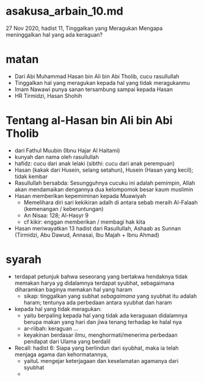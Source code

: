 # asakusa_arbain_10.md
27 Nov 2020, hadist 11,
Tinggalkan yang Meragukan
Mengapa meninggalkan hal yang ada keraguan?

# matan
* Dari Abi Muhammad Hasan bin Ali bin Abi Tholib, cucu rasullullah
* Tinggalkan hal yang meragukan kepada hal yang tidak meragukanmu
* Imam Nawawi punya sanan tersambung sampai kepada Hasan
* HR Tirmidzi, Hasan Shohih

# Tentang al-Hasan bin Ali bin Abi Tholib
* dari Fathul Muubin (Ibnu Hajar Al Haitami)
* kunyah dan nama oleh rasullullah
* hafidz: cucu dari anak lelaki
  (sibthi: cucu dari anak perempuan)
* Hasan (kakak dari Husein, selang setahun), Husein (Hasan yang kecil); tidak kembar
* Rasullullah bersabda:
  Sesungguhnya cucuku ini adalah pemimpin, Allah akan mendamaikan dengannya dua kelompomok besar kaum muslimin
* Hasan memberikan kepemiminan kepada Muawiyah
  * Memelihara diri sari kekikiran adalh di antara sebab meraih Al-Falaah (kemenangan / keberuntungan)
  * An Nisaa: 128; Al-Hasyr 9
  * cf kikir: enggan memberikan / membagi hak kita
* Hasan meriwayatkan 13 hadist dari Rasullullah, 
  Ashaab as Sunnan (Tirmidzi, Abu Dawud, Annasai, Ibu Majah + Ibnu Ahmad)

# syarah
* terdapat petunjuk bahwa seseorang yang bertakwa hendaknya tidak memakan harya yg didalamnya terdapat 
  syubhat, sebagaimana diharamkan baginya memakan hal yang haram
  * sikap: tinggalkan yang subhat *sebagaimana* yang syubhat itu adalah haram;
    tentunya ada perbedaan antara syubhat dan haram
* kepada hal yang tidak meragukan:
  * yaitu berpaling kepada hal yang tidak ada keraguaan didalamnya berupa makan yang hari dan jiwa
    tenang terhadap ke halal nya
   * ar-riibah: keraguan ...
   * keyakinan berdasar ilmu, menghormati/menerima perbedaan pendapat dari Ulama yang berdalil
 * Recall: hadist 6:
   Siapa yang berlindun dari syubhat, maka ia telah menjaga agama dan kehormatannya,
   * yaituL mengejar keterjagaan dan keselamatan agamanya dari syubhat
   *
  
    
